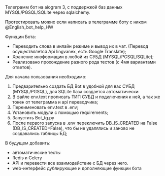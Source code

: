 Телеграмм бот на aiogram 3, с поддержкой баз данных MYSQL/PGSQL/SQLite через sqlalchemy.

Протестировать можно если написать в телеграмме боту с ником @English_bot_help_HW

Функции Бота:

* Переводить слова в инлайн режиме и вывод их в чат. (Перевод осуществялется Api lingvanex, есть Google Translate);
* Хранение иноформации в любой из СУБД (MYSQL/PGSQL/SQLite);
* Реализовано прохождение разного рода тестов (с 4мя вариантами ответов).


Для начала пользования необходимо:
1) Предварительно создать БД Bot в удобной для вас СУБД (MYSQL/PGSQL), для SQLite база создается автоматически
2) В файле env.text прописать ТИП СУБД и подключения к ней, а так же токен от телеграмма и api переводчика; 
3) Переименовать env.text в .env; 
4) Установить модули с помощью requirements; 
5) Запустить Bot_tg.py 
6) После первого запуска в .env переключить DB_IS_CREATED на False (DB_IS_CREATED=False),
что бы не удалялись и заново не создавались таблицы БД;



В будущем добавить:

-  автоматические тесты
-  Redis и Celery
-  API и перевести все взаимодействие с БД через него.
-  web-интерфейс дублирующие и дополняющие функции бота